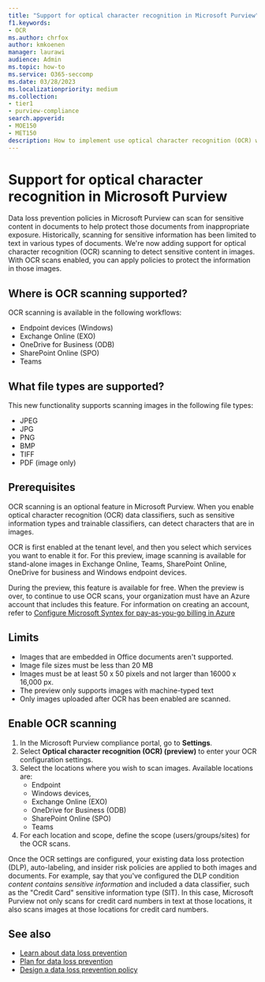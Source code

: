 ```yaml
---
title: "Support for optical character recognition in Microsoft Purview"
f1.keywords:
- OCR
ms.author: chrfox
author: kmkoenen
manager: laurawi
audience: Admin
ms.topic: how-to
ms.service: O365-seccomp
ms.date: 03/28/2023
ms.localizationpriority: medium
ms.collection:
- tier1
- purview-compliance
search.appverid:
- MOE150
- MET150
description: How to implement use optical character recognition (OCR) with MS Purview.
---
```


# Support for optical character recognition in Microsoft Purview

Data loss prevention policies in Microsoft Purview can scan for sensitive content in documents to help protect those documents from inappropriate exposure. Historically, scanning for sensitive information has been limited to text in various types of documents. We're now adding support for optical character recognition (OCR) scanning to detect sensitive content in images. With OCR scans enabled, you can apply policies to protect the information in those images.

## Where is OCR scanning supported?

OCR scanning is available in the following workflows:

- Endpoint devices (Windows)
- Exchange Online (EXO)
- OneDrive for Business (ODB)
- SharePoint Online (SPO)
- Teams

## What file types are supported?

This new functionality supports scanning images in the following file types:

- JPEG
- JPG
- PNG
- BMP
- TIFF
- PDF (image only)

## Prerequisites

OCR scanning is an optional feature in Microsoft Purview. When you enable optical character recognition (OCR) data classifiers, such as sensitive information types and trainable classifiers, can detect characters that are in images.

OCR is first enabled at the tenant level, and then you select which services you want to enable it for. For this preview, image scanning is available for stand-alone images in Exchange Online, Teams, SharePoint Online, OneDrive for business and Windows endpoint devices.

During the preview, this feature is available for free. When the preview is over, to continue to use OCR scans, your organization must have an Azure account that includes this feature. For information on creating an account, refer to [Configure Microsoft Syntex for pay-as-you-go billing in Azure](/syntex/syntex-azure-billing)

## Limits

- Images that are embedded in Office documents aren't supported.
- Image file sizes must be less than 20 MB
- Images must be at least 50 x 50 pixels and not larger than 16000 x 16,000 px.
- The preview only supports images with machine-typed text
- Only images uploaded after OCR has been enabled are scanned.

## Enable OCR scanning

1. In the Microsoft Purview compliance portal, go to **Settings**.
2. Select **Optical character recognition (OCR) (preview)** to enter your OCR configuration settings.
3. Select the locations where you wish to scan images. Available locations are:
    - Endpoint
    - Windows devices,
    - Exchange Online (EXO)
    - OneDrive for Business (ODB)
    - SharePoint Online (SPO)
    - Teams
4. For each location and scope, define the scope (users/groups/sites) for the OCR scans.

Once the OCR settings are configured, your existing data loss protection (DLP), auto-labeling, and insider risk policies are applied to both images and documents. For example, say that you've configured the DLP condition *content contains sensitive information* and included a data classifier, such as the "Credit Card" sensitive information type (SIT). In this case, Microsoft Purview not only scans for credit card numbers in text at those locations, it also scans images at those locations for credit card numbers.

## See also

- [Learn about data loss prevention](dlp-learn-about-dlp)
- [Plan for data loss prevention](dlp-overview-plan-for-dlp)
- [Design a data loss prevention policy](dlp-policy-design)
